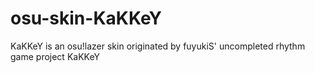 # osu-skin-KaKKeY
KaKKeY is an osu!lazer skin originated by fuyukiS' uncompleted rhythm game project KaKKeY
